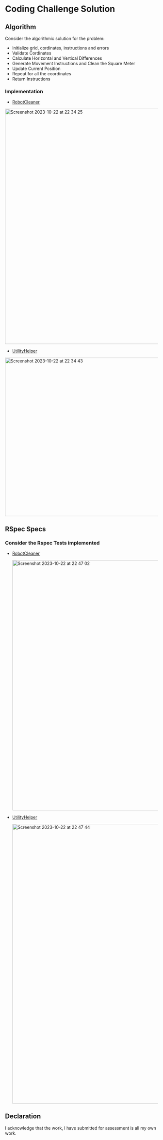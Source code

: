 # Coding Challenge Solution

## Algorithm
Consider the algorithmic solution for the problem:

* Initialize grid, cordinates, instructions and errors
* Validate Cordinates
* Calculate Horizontal and Vertical Differences
* Generate Movement Instructions and Clean the Square Meter
* Update Current Position
* Repeat for all the coordinates
* Return Instructions


### Implementation

* [RobotCleaner](https://github.com/nitanshu1808/KubChallenge/blob/main/robot_cleaner.rb)
<img width="775" alt="Screenshot 2023-10-22 at 22 34 25" src="https://github.com/nitanshu1808/KubChallenge/assets/15921580/fe9ee3a2-9fb3-4caa-b0ba-46b3065ee58b">

* [UtilityHelper](https://github.com/nitanshu1808/KubChallenge/blob/main/utility_helper.rb)
<img width="522" alt="Screenshot 2023-10-22 at 22 34 43" src="https://github.com/nitanshu1808/KubChallenge/assets/15921580/e5296e95-0578-4363-88df-3ca2ad317c9b">

## RSpec Specs

### Consider the Rspec Tests implemented
* [RobotCleaner](https://github.com/nitanshu1808/KubChallenge/blob/main/specs/robot_cleaner_spec.rb)

  <img width="824" alt="Screenshot 2023-10-22 at 22 47 02" src="https://github.com/nitanshu1808/KubChallenge/assets/15921580/359bbb9a-fcdc-40f8-8697-37d989ab5c8e">

* [UtilityHelper](https://github.com/nitanshu1808/KubChallenge/blob/main/specs/utility_helper_spec.rb)

  <img width="921" alt="Screenshot 2023-10-22 at 22 47 44" src="https://github.com/nitanshu1808/KubChallenge/assets/15921580/8aa22f14-a0a9-4a97-b35f-c53471f3ee8a">

## Declaration
I acknowledge that the work, I have submitted for assessment is all my own work.
